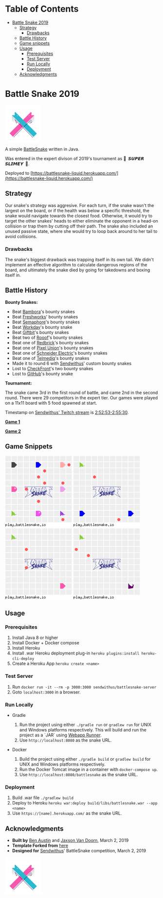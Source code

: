 
# Table of Contents

-   [Battle Snake 2019](#org181e5d9)
    -   [Strategy](#org55c93dc)
        -   [Drawbacks](#org3e2b02e)
    -   [Battle History](#orgddb4acc)
    -   [Game snippets](#org9c50572)
    -   [Usage](#org018f668)
        -   [Prerequisites](#orga439c20)
        -   [Test Server](#org2d5931e)
        -   [Run Locally](#orgc08c451)
        -   [Deployment](#orgb326486)
    -   [Acknowledgments](#org3232dd1)



<a id="org181e5d9"></a>

# Battle Snake 2019

<img height="120" width="120" src="https://github.com/woofers/battle-snake-2019/blob/master/screenshots/bs18+advanced.png?raw=true" />

A simple [BattleSnake](https://www.battlesnake.io) written in Java.

Was entered in the expert divison of 2019's tournament as **🐍 ‏‏‎ 𝙎𝙐𝙋𝙀𝙍 𝙎𝙇𝙄𝙈𝙀𝙔 ‏‏‎ 🐍**.

Deployed to [https://battlesnake-liquid.herokuapp.com/](https://battlesnake-liquid.herokuapp.com/)


<a id="org55c93dc"></a>

## Strategy

Our snake's strategy was aggresive. For each turn, if the snake wasn't
the largest on the board, or if the health was below a specific
threshold, the snake would navigate towards the closest food. Otherwise,
it would try to target the other snakes' heads to either eliminate the
opponent in a head-on collision or trap them by cutting off their path.
The snake also included an unused passive state, where she would try to
loop back around to her tail to avoid collisions.


<a id="org3e2b02e"></a>

### Drawbacks

The snake's biggest drawback was trapping itself in its own tail. We
didn't implement an effective algorithm to calculate dangerous regions
of the board, and ultimately the snake died by going for takedowns and
boxing itself in.


<a id="orgddb4acc"></a>

## Battle History

**Bounty Snakes:**

-   Beat [Bambora](https://www.bambora.com/en/ca/)'s bounty snakes
-   Beat [Freshworks](https://freshworks.io/)' bounty snakes
-   Beat [Semaphore](https://semaphoresolutions.com/)'s bounty snakes
-   Beat [Workday](https://www.workday.com/)'s bounty snake
-   Beat [Giftbit](https://www.giftbit.com/)'s bounty snakes
-   Beat two of [Rooof](https://www.rooof.com/)'s bounty snakes
-   Beat one of [Redbrick](https://rdbrck.com/)'s bounty snakes
-   Beat one of [Pixel Union](https://www.pixelunion.net/)'s bounty snakes
-   Beat one of [Schneider Electric](https://www.schneider-electric.ca/en/)'s bounty snakes
-   Beat one of [Telmediq](https://www.telmediq.com/)'s bounty snakes
-   Made it to round 6 with [Sendwithus](https://www.sendwithus.com/)' custom bounty snakes
-   Lost to [CheckFront](https://www.checkfront.com/)'s two bounty snakes
-   Lost to [GitHub](https://github.com)'s bounty snake

**Tournament:**

The snake came 3rd in the first round of battle, and came 2nd in the second round. There were 29
competitors in the expert tier.  Our games were played on a 11x11 board with 5 food spawned at start.

Timestamp on [Sendwithus'
Twitch stream](https://www.twitch.tv/videos/389395340) is
[2:52:53-2:55:30](https://www.twitch.tv/videos/389395340?t=02h52m53s).

**[Game 1](https://clips.twitch.tv/SoftDepressedWebDAESuppy)**

**[Game 2](https://clips.twitch.tv/CoyRelentlessFiddleheadsSoBayed)**


<a id="org9c50572"></a>

## Game Snippets

![img](./screenshots/snake-win-1.gif) ![img](./screenshots/snake-win-2.gif)
![img](./screenshots/snake-win-7.gif) ![img](./screenshots/snake-win-6.gif)


<a id="org018f668"></a>

## Usage


<a id="orga439c20"></a>

### Prerequisites

1.  Install Java 8 or higher
2.  Install Docker + Docker compose
3.  Install Heroku
4.  Install .war Heroku deployment plug-in `heroku plugins:install heroku-cli-deploy`
5.  Create a Heroku App `heroku create <name>`


<a id="org2d5931e"></a>

### Test Server

1.  Run `docker run -it --rm -p 3000:3000 sendwithus/battlesnake-server`
2.  Goto `localhost:3000` in a browser.


<a id="orgc08c451"></a>

### Run Locally

-   Gradle

    1.  Run the project using either `./gradle run` or `gradlew run` for UNIX and Windows platforms respectively.  This will build and run the project as a \`JAR\` using [Webapp Runner](https://github.com/jsimone/webapp-runner).
    2.  Use `http://localhost:8080` as the snake URL.

-   Docker

    1.  Build the project using either `./gradle build` or `gradlew build` for UNIX and Windows platforms respectively.
    2.  Run the Docker Tomcat image in a container with `docker-compose up`.
    3.  Use `http://localhost:8080/battlesnake` as the snake URL.


<a id="orgb326486"></a>

### Deployment

1.  Build .war file `./gradlew build`
2.  Deploy to Heroku `heroku war:deploy build/libs/battlesnake.war --app <name>`
3.  Use `https://[name].herokuapp.com/` as the snake URL.


<a id="org3232dd1"></a>

## Acknowledgments

-   **Built by** [Ben Austin](https://github.com/austinben) and
    [Jaxson Van Doorn](https://github.com/woofers), March 2, 2019
-   **Template Forked from**
    [here](https://github.com/tflinz/BasicBattleSnake2018)
-   **Designed for** [Sendwithus](https://github.com/sendwithus)'
    BattleSnake competition, March 2, 2019

<img align="left" height="120" width="120" src="https://github.com/woofers/battle-snake-2019/blob/master/screenshots/bs18+advanced.png?raw=true" />
